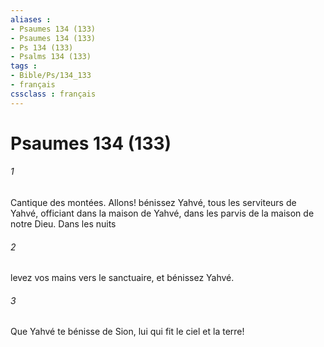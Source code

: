 ```yaml
---
aliases : 
- Psaumes 134 (133)
- Psaumes 134 (133)
- Ps 134 (133)
- Psalms 134 (133)
tags : 
- Bible/Ps/134_133
- français
cssclass : français
---
```


# Psaumes 134 (133)

###### 1
Cantique des montées. Allons! bénissez Yahvé, tous les serviteurs de Yahvé, officiant dans la maison de Yahvé, dans les parvis de la maison de notre Dieu. Dans les nuits
###### 2
levez vos mains vers le sanctuaire, et bénissez Yahvé.
###### 3
Que Yahvé te bénisse de Sion, lui qui fit le ciel et la terre!

